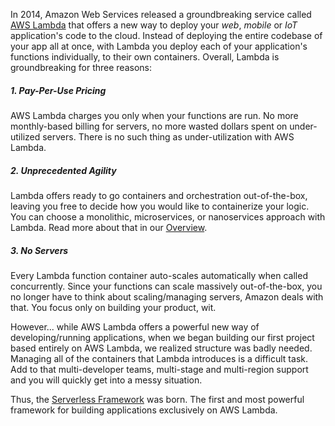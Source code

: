 In 2014, Amazon Web Services released a groundbreaking service called [AWS Lambda](https://aws.amazon.com/lambda/) that offers a new way to deploy your *web*, *mobile* or *IoT* application's code to the cloud.  Instead of deploying the entire codebase of your app all at once, with Lambda you deploy each of your application's functions individually, to their own containers.  Overall, Lambda is groundbreaking for three reasons:

##### 1. Pay-Per-Use Pricing
AWS Lambda charges you only when your functions are run.  No more monthly-based billing for servers, no more wasted dollars spent on under-utilized servers.  There is no such thing as under-utilization with AWS Lambda. 

##### 2. Unprecedented Agility
Lambda offers ready to go containers and orchestration out-of-the-box, leaving you free to decide how you would like to containerize your logic.  You can choose a monolithic, microservices, or nanoservices approach with Lambda.  Read more about that in our [Overview](http://docs.serverless.com/docs/introducing-serverless).

##### 3. No Servers
Every Lambda function container auto-scales automatically when called concurrently.  Since your functions can scale massively out-of-the-box, you no longer have to think about scaling/managing servers, Amazon deals with that.  You focus only on building your product, wit.

However... while AWS Lambda offers a powerful new way of developing/running applications, when we began building our first project based entirely on AWS Lambda, we realized structure was badly needed.  Managing all of the containers that Lambda introduces is a difficult task.  Add to that multi-developer teams, multi-stage and multi-region support and you will quickly get into a messy situation.

Thus, the [Serverless Framework](https://github.com/serverless/serverless) was born.  The first and most powerful framework for building applications exclusively on AWS Lambda.